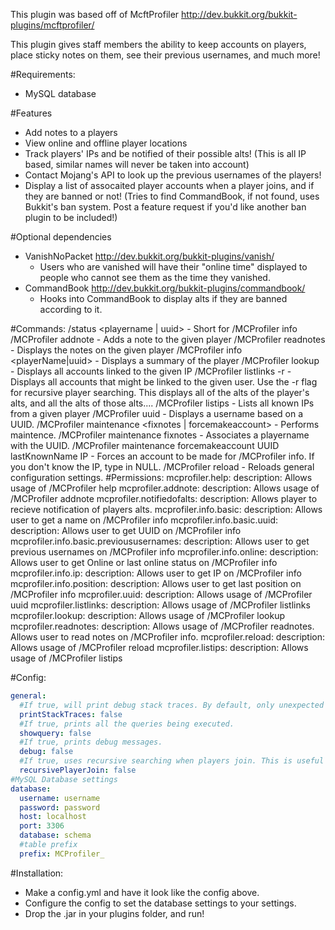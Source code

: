 This plugin was based off of McftProfiler http://dev.bukkit.org/bukkit-plugins/mcftprofiler/

This plugin gives staff members the ability to keep accounts on players, place sticky notes on them, see their previous usernames, and much more!

#Requirements:
- MySQL database

#Features
- Add notes to a players
- View online and offline player locations
- Track players' IPs and be notified of their possible alts! (This is all IP based, similar names will never be taken into account)
- Contact Mojang's API to look up the previous usernames of the players!
- Display a list of assocaited player accounts when a player joins, and if they are banned or not! (Tries to find CommandBook, if not found, uses Bukkit's ban system. Post a feature request if you'd like another ban plugin to be included!)

#Optional dependencies
- VanishNoPacket http://dev.bukkit.org/bukkit-plugins/vanish/
     - Users who are vanished will have their "online time" displayed to people who cannot see them as the time they vanished.
- CommandBook http://dev.bukkit.org/bukkit-plugins/commandbook/
     - Hooks into CommandBook to display alts if they are banned according to it.

#Commands:
    /status <playername | uuid> - Short for /MCProfiler info
    /MCProfiler addnote <playerName> <note>  - Adds a note to the given player
    /MCProfiler readnotes <playerName>  - Displays the notes on the given player
    /MCProfiler info <playerName|uuid>  - Displays a summary of the player
    /MCProfiler lookup <ip>  - Displays all accounts linked to the given IP
    /MCProfiler listlinks -r <playerName>  - Displays all accounts that might be linked to the given user. Use the -r flag for recursive player searching. This displays all of the alts of the player's alts, and all the alts of those alts....
    /MCProfiler listips <playerName>  - Lists all known IPs from a given player
    /MCProfiler uuid <uuid>  - Displays a username based on a UUID.
    /MCProfiler maintenance <fixnotes | forcemakeaccount> <args>  - Performs maintence.
    /MCProfiler maintenance fixnotes <UUID> <name>   - Associates a playername with the UUID.
    /MCProfiler maintenance forcemakeaccount UUID lastKnownName IP  - Forces an account to be made for /MCProfiler info. If you don't know the IP, type in NULL.
    /MCProfiler reload - Reloads general configuration settings.
#Permissions:
    mcprofiler.help:
      description: Allows usage of /MCProfiler help
    mcprofiler.addnote:
      description: Allows usage of /MCProfiler addnote
    mcprofiler.notifiedofalts:
      description: Allows player to recieve notification of players alts.
    mcprofiler.info.basic:
      description: Allows user to get a name on /MCProfiler info
    mcprofiler.info.basic.uuid:
      description: Allows user to get UUID on /MCProfiler info
    mcprofiler.info.basic.previoususernames:
      description: Allows user to get previous usernames on /MCProfiler info
    mcprofiler.info.online:
      description: Allows user to get Online or last online status on /MCProfiler info
    mcprofiler.info.ip:
      description: Allows user to get IP on /MCProfiler info
    mcprofiler.info.position:
      description: Allows user to get last position on /MCProfiler info
    mcprofiler.uuid:
      description: Allows usage of /MCProfiler uuid
    mcprofiler.listlinks:
      description: Allows usage of /MCProfiler listlinks
    mcprofiler.lookup:
      description: Allows usage of /MCProfiler lookup
    mcprofiler.readnotes:
      description: Allows usage of /MCProfiler readnotes. Allows user to read notes on /MCProfiler info.
    mcprofiler.reload:
      description: Allows usage of /MCProfiler reload
    mcprofiler.listips:
      description: Allows usage of /MCProfiler listips

#Config:
```YAML
general:
  #If true, will print debug stack traces. By default, only unexpected exceptions will be printed. If this is true, all handled exceptions will be printed.
  printStackTraces: false
  #If true, prints all the queries being executed.
  showquery: false
  #If true, prints debug messages.
  debug: false
  #If true, uses recursive searching when players join. This is useful for helping to find more alts of players when they join, but disabling it will save processing time.
  recursivePlayerJoin: false
#MySQL Database settings
database:
  username: username
  password: password
  host: localhost
  port: 3306
  database: schema
  #table prefix
  prefix: MCProfiler_
```

#Installation:
- Make a config.yml and have it look like the config above.
- Configure the config to set the database settings to your settings.
- Drop the .jar in your plugins folder, and run!